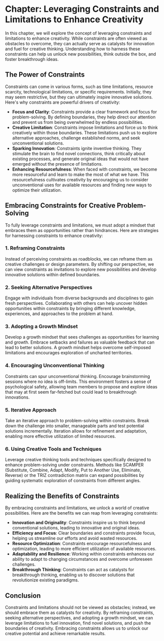 Chapter: Leveraging Constraints and Limitations to Enhance Creativity
=====================================================================

In this chapter, we will explore the concept of leveraging constraints and limitations to enhance creativity. While constraints are often viewed as obstacles to overcome, they can actually serve as catalysts for innovation and fuel for creative thinking. Understanding how to harness these constraints can help us unlock new possibilities, think outside the box, and foster breakthrough ideas.

The Power of Constraints
------------------------

Constraints can come in various forms, such as time limitations, resource scarcity, technological limitations, or specific requirements. Initially, they may seem restrictive, but they can ultimately inspire innovative solutions. Here's why constraints are powerful drivers of creativity:

* **Focus and Clarity**: Constraints provide a clear framework and focus for problem-solving. By defining boundaries, they help direct our attention and prevent us from being overwhelmed by endless possibilities.
* **Creative Limitation**: Constraints impose limitations and force us to think creatively within those boundaries. These limitations push us to explore alternative approaches, challenge established norms, and seek unconventional solutions.
* **Sparking Innovation**: Constraints ignite inventive thinking. They stimulate the brain to find novel connections, think critically about existing processes, and generate original ideas that would not have emerged without the presence of limitations.
* **Enhancing Resourcefulness**: When faced with constraints, we become more resourceful and learn to make the most of what we have. This resourcefulness cultivates creativity by encouraging us to consider unconventional uses for available resources and finding new ways to optimize their utilization.

Embracing Constraints for Creative Problem-Solving
--------------------------------------------------

To fully leverage constraints and limitations, we must adopt a mindset that embraces them as opportunities rather than hindrances. Here are strategies for harnessing constraints to enhance creativity:

### 1. **Reframing Constraints**

Instead of perceiving constraints as roadblocks, we can reframe them as creative challenges or design parameters. By shifting our perspective, we can view constraints as invitations to explore new possibilities and develop innovative solutions within defined boundaries.

### 2. **Seeking Alternative Perspectives**

Engage with individuals from diverse backgrounds and disciplines to gain fresh perspectives. Collaborating with others can help uncover hidden opportunities within constraints by bringing different knowledge, experiences, and approaches to the problem at hand.

### 3. **Adopting a Growth Mindset**

Develop a growth mindset that sees challenges as opportunities for learning and growth. Embrace setbacks and failures as valuable feedback that can lead to better solutions. A growth mindset helps overcome self-imposed limitations and encourages exploration of uncharted territories.

### 4. **Encouraging Unconventional Thinking**

Constraints can spur unconventional thinking. Encourage brainstorming sessions where no idea is off-limits. This environment fosters a sense of psychological safety, allowing team members to propose and explore ideas that may at first seem far-fetched but could lead to breakthrough innovations.

### 5. **Iterative Approach**

Take an iterative approach to problem-solving within constraints. Break down the challenge into smaller, manageable parts and test potential solutions incrementally. Iteration allows for refinement and adaptation, enabling more effective utilization of limited resources.

### 6. **Using Creative Tools and Techniques**

Leverage creative thinking tools and techniques specifically designed to enhance problem-solving under constraints. Methods like SCAMPER (Substitute, Combine, Adapt, Modify, Put to Another Use, Eliminate, Reverse) or the TRIZ contradiction matrix can expand possibilities by guiding systematic exploration of constraints from different angles.

Realizing the Benefits of Constraints
-------------------------------------

By embracing constraints and limitations, we unlock a world of creative possibilities. Here are the benefits we can reap from leveraging constraints:

* **Innovation and Originality**: Constraints inspire us to think beyond conventional solutions, leading to innovative and original ideas.
* **Efficiency and Focus**: Clear boundaries and constraints provide focus, helping us streamline our efforts and avoid wasted resources.
* **Resource Optimization**: Constraints encourage resourcefulness and optimization, leading to more efficient utilization of available resources.
* **Adaptability and Resilience**: Working within constraints enhances our ability to adapt to changing circumstances and overcome unforeseen challenges.
* **Breakthrough Thinking**: Constraints can act as catalysts for breakthrough thinking, enabling us to discover solutions that revolutionize existing paradigms.

Conclusion
----------

Constraints and limitations should not be viewed as obstacles; instead, we should embrace them as catalysts for creativity. By reframing constraints, seeking alternative perspectives, and adopting a growth mindset, we can leverage limitations to fuel innovation, find novel solutions, and push the boundaries of creativity. Embracing constraints allows us to unlock our creative potential and achieve remarkable results.

